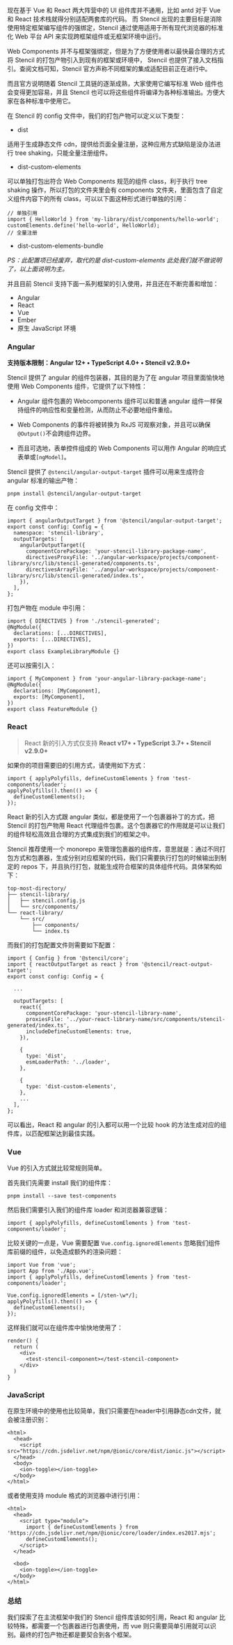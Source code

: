 现在基于 Vue 和 React 两大阵营中的 UI 组件库并不通用，比如 antd 对于 Vue 和 React 技术栈就得分别适配两套库的代码。 而 Stencil 出现的主要目标是消除使用特定框架编写组件的强绑定，Stencil 通过使用适用于所有现代浏览器的标准化 Web 平台 API 来实现跨框架组件或无框架环境中运行。

Web Components 并不与框架强绑定，但是为了方便使用者以最快最合理的方式将 Stencil 的打包产物引入到现有的框架或环境中， Stencil 也提供了接入文档指引。查阅文档可知，Stencil 官方声称不同框架的集成适配目前正在进行中。

而且官方说明随着 Stencil 工具链的逐渐成熟，大家使用它编写标准 Web 组件也会变得更加容易，并且 Stencil 也可以将这些组件将编译为各种标准输出。方便大家在各种标准中使用它。

在 Stencil 的 config 文件中，我们的打包产物可以定义以下类型：

-   dist

适用于生成静态文件 cdn，提供给页面全量注册，这种应用方式缺陷是没办法进行 tree shaking，只能全量注册组件。

-   dist-custom-elements

可以单独打包出符合  Web Components 规范的组件 class，利于执行 tree shaking 操作，所以打包的文件夹里会有 components 文件夹，里面包含了自定义组件内容下的所有 class，可以以下面这种形式进行单独的引用：

```
// 单独引用
import { HelloWorld } from 'my-library/dist/components/hello-world';
customElements.define('hello-world', HelloWorld);
// 全量注册
```

-   dist-custom-elements-bundle

*PS：此配置项已经废弃，取代的是 dist-custom-elements 此处我们就不做说明了，以上面说明为主。*

并且目前 Stencil 支持下面一系列框架的引入使用，并且还在不断完善和增加：

-   Angular
-   React
-   Vue
-   Ember
-   原生 JavaScript 环境

### **Angular**

**支持版本限制：Angular 12+ • TypeScript 4.0+ • Stencil v2.9.0+**

Stencil 提供了 angular 的组件包装器，其目的是为了在 angular 项目里面愉快地使用 Web Components 组件，它提供了以下特性：

-   Angular 组件包裹的 Webcomponents 组件可以和普通 angular 组件一样保持组件的响应性和变量检测，从而防止不必要地组件重绘。

<!---->

-   Web Components 的事件将被转换为 RxJS 可观察对象，并且可以确保 `@Output()`不会跨组件边界。

<!---->

-   而且可选地，表单控件组成的 Web Components  可以用作 Angular 的响应式表单或`[ngModel]`。

Stencil 提供了 `@stencil/angular-output-target` 插件可以用来生成符合 angular 标准的输出产物：

```
pnpm install @stencil/angular-output-target
```

在 config 文件中：

```
import { angularOutputTarget } from '@stencil/angular-output-target';
export const config: Config = {
  namespace: 'stencil-library',
  outputTargets: [
    angularOutputTarget({
      componentCorePackage: 'your-stencil-library-package-name',
      directivesProxyFile: '../angular-workspace/projects/component-library/src/lib/stencil-generated/components.ts',
      directivesArrayFile: '../angular-workspace/projects/component-library/src/lib/stencil-generated/index.ts',
    }),
  ],
};
```

打包产物在 module 中引用：

```
import { DIRECTIVES } from './stencil-generated';
@NgModule({
  declarations: [...DIRECTIVES],
  exports: [...DIRECTIVES],
})
export class ExampleLibraryModule {}
```

还可以按需引入：

```
import { MyComponent } from 'your-angular-library-package-name';
@NgModule({
  declarations: [MyComponent],
  exports: [MyComponent],
})
export class FeatureModule {}
```

### **React**

> React 新的引入方式仅支持 **React v17+ • TypeScript 3.7+ • Stencil v2.9.0+**

如果你的项目需要旧的引用方式，请使用如下方式：

```
import { applyPolyfills, defineCustomElements } from 'test-components/loader';
applyPolyfills().then(() => {
  defineCustomElements();
});
```

React 新的引入方式跟 angular 类似，都是使用了一个包裹器补丁的方式，把 Stencil 的打包产物用 React 代理组件包裹。这个包裹器它的作用就是可以让我们的组件轻松高效且合理的方式集成到我们的框架之中。

Stencil 推荐使用一个 monorepo 来管理包裹器的组件库，意思就是：通过不同打包方式和包裹器，生成分别对应框架的代码，我们只需要执行打包的时候输出到制定的 repos 下，并且执行打包，就能生成符合框架的具体组件代码。具体架构如下：

```
top-most-directory/
├── stencil-library/
│   ├── stencil.config.js
│   └── src/components/
└── react-library/
    └── src/
        ├── components/
        └── index.ts
```

而我们的打包配置文件则需要如下配置：

```
import { Config } from '@stencil/core';
import { reactOutputTarget as react } from '@stencil/react-output-target';
export const config: Config = {

  ...

  outputTargets: [
    react({
      componentCorePackage: 'your-stencil-library-name',
      proxiesFile: '../your-react-library-name/src/components/stencil-generated/index.ts',
      includeDefineCustomElements: true,
    }),

    {
      type: 'dist',
      esmLoaderPath: '../loader',
    },

    {
      type: 'dist-custom-elements',
    },
    ...
  ],
};
```

可以看出，React 和 angular 的引入都可以用一个比较 hook 的方法生成对应的组件库，以匹配框架达到最佳实践。

### **Vue**

Vue 的引入方式就比较常规则简单。

首先我们先需要 install 我们的组件库：

```
pnpm install --save test-components
```

然后我们需要引入我们的组件库 loader 和浏览器兼容逻辑：

```
import { applyPolyfills, defineCustomElements } from 'test-components/loader';
```

比较关键的一点是，Vue 需要配置 `Vue.config.ignoredElements` 忽略我们组件库前缀的组件，以免造成额外的渲染问题：

```
import Vue from 'vue';
import App from './App.vue';
import { applyPolyfills, defineCustomElements } from 'test-components/loader';

Vue.config.ignoredElements = [/sten-\w*/];
applyPolyfills().then(() => {
  defineCustomElements();
});
```

这样我们就可以在组件库中愉快地使用了：

```
render() {
  return (
    <div>
      <test-stencil-component></test-stencil-component>
    </div>
  )
}
```

### **JavaScript**

在原生环境中的使用也比较简单，我们只需要在header中引用静态cdn文件，就会被注册识别：

```
<html>
  <head>
    <script src="https://cdn.jsdelivr.net/npm/@ionic/core/dist/ionic.js"></script>
  </head>
  <body>
    <ion-toggle></ion-toggle>
  </body>
</html>
```

或者使用支持 module 格式的浏览器中进行引用：

```
<html>
  <head>
    <script type="module">
      import { defineCustomElements } from 'https://cdn.jsdelivr.net/npm/@ionic/core/loader/index.es2017.mjs';
      defineCustomElements();
    </script>
  </head>

  <bod>
    <ion-toggle></ion-toggle>
  </body>
</html>
```

### **总结**

我们探索了在主流框架中我们的 Stencil 组件库该如何引用，React 和 angular 比较特殊，都需要一个包裹器进行包裹使用，而 vue 则只需要简单引用就可以识别。最终的打包产物还都是要契合到各个框架。
